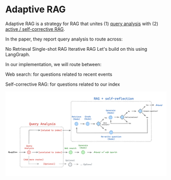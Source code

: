 # Adaptive RAG

Adaptive RAG is a strategy for RAG that unites (1) [query analysis](https://blog.langchain.dev/query-construction/) 
with (2) [active / self-corrective RAG](https://blog.langchain.dev/agentic-rag-with-langgraph/).

In the paper, they report query analysis to route across:

No Retrieval
Single-shot RAG
Iterative RAG
Let's build on this using LangGraph.

In our implementation, we will route between:

Web search: for questions related to recent events

Self-corrective RAG: for questions related to our index

![Schema](schema.png)
